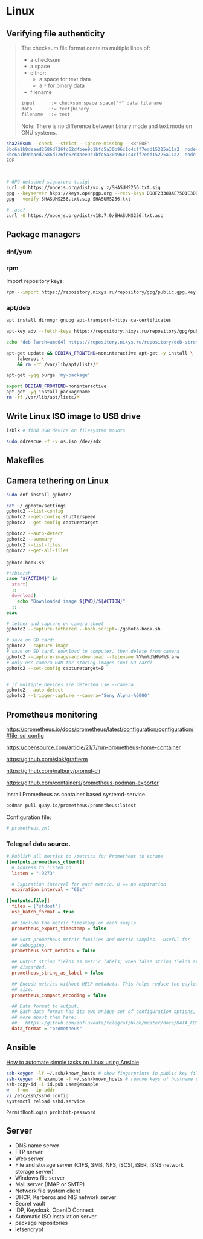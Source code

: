 <!----
--table-of-contents --number-sections
--variable homelink=true --variable includeHeader=true
--metadata=title:"Linux"
--metadata=title-meta="linux"
--metadata=subtitle:"Linux cheat sheet and various notes"
--metadata=description:'Linux cheat sheet and various notes'
-->
# Linux

## Verifying file authenticity

> The checksum file format contains multiple lines of:
> - a checksum
> - a space
> - either:
>   - a space for text data
>   - a `*` for binary data
> - filename 
>
> ```default
> input     ::= checksum space space|"*" data filename
> data      ::= text|binary
> filename  ::= text
> ```
>
> Note: There is no difference between binary mode and text mode on GNU systems.

```sh
sha256sum --check --strict --ignore-missing - <<'EOF'
8bc6a1b9deaed2586d726fc62d4bee9c1bfc5a30b96c1c4cff7edd15225a11a2  node-v18.7.0-linux-x64.tar.xz
8bc6a1b9deaed2586d726fc62d4bee9c1bfc5a30b96c1c4cff7edd15225a11a2  node-v18.7.0-linux-x64.tar.xz
EOF



# GPG detached signature (.sig)
curl -O https://nodejs.org/dist/vx.y.z/SHASUMS256.txt.sig
gpg --keyserver hkps://keys.openpgp.org --recv-keys DD8F2338BAE7501E3DD5AC78C273792F7D83545D
gpg --verify SHASUMS256.txt.sig SHASUMS256.txt

# .asc?
curl -O https://nodejs.org/dist/v18.7.0/SHASUMS256.txt.asc
```

## Package managers

### dnf/yum

### rpm

Import repository keys:

```sh
rpm --import https://repository.nixys.ru/repository/gpg/public.gpg.key
```


### apt/deb

```sh
apt install dirmngr gnupg apt-transport-https ca-certificates

apt-key adv --fetch-keys https://repository.nixys.ru/repository/gpg/public.gpg.key

echo "deb [arch=amd64] https://repository.nixys.ru/repository/deb-stretch/ stretch main" > /etc/apt/sources.list.d/repository.nixys.ru.list

apt-get update && DEBIAN_FRONTEND=noninteractive apt-get -y install \
    fakeroot \
    && rm -rf /var/lib/apt/lists/*

apt-get -yqq purge 'my-package'
```

```sh
export DEBIAN_FRONTEND=noninteractive
apt-get -yq install packagename
rm -rf /var/lib/apt/lists/*

```


## Write Linux ISO image to USB drive

```sh
lsblk # find USB device on filesystem mounts

sudo ddrescue -f -v os.iso /dev/sdx

```

## Makefiles



## Camera tethering on Linux

```sh
sudo dnf install gphoto2

cat ~/.gphoto/settings
gphoto2 --list-config
gphoto2 --get-config shutterspeed
gphoto2 --get-config capturetarget

gphoto2 --auto-detect
gphoto2 --summary
gphoto2 --list-files
gphoto2 --get-all-files
```

`gphoto-hook.sh`:

```sh
#!/bin/sh
case "${ACTION}" in
  start)
  ;;
  download)
    echo "Downloaded image ${PWD}/${ACTION}"
  ;;
esac
```

```sh
# tether and capture on camera shoot
gphoto2 --capture-tethered --hook-script=./gphoto-hook.sh

# save on SD card:
gphoto2 --capture-image
# save on SD card, download to computer, then delete from camera
gphoto2 --capture-image-and-download --filename %Y%m%d%H%M%S.arw
# only use camera RAM for storing images (not SD card)
gphoto2 --set-config capturetarget=0


# if multiple devices are detected use --camera
gphoto2 --auto-detect
gphoto2 --trigger-capture --camera='Sony Alpha-A6000'
```

## Prometheus monitoring

https://prometheus.io/docs/prometheus/latest/configuration/configuration/#file_sd_config

https://opensource.com/article/21/7/run-prometheus-home-container

https://github.com/slok/grafterm

https://github.com/nalbury/promql-cli

https://github.com/containers/prometheus-podman-exporter


Install Prometheus as container based systemd-service.

```sh
podman pull quay.io/prometheus/prometheus:latest
```

Configuration file:

```yaml
# prometheus.yml

```

### Telegraf data source.

```ini
# Publish all metrics to /metrics for Prometheus to scrape
[[outputs.prometheus_client]]
  # Address to listen on
  listen = ":9273"

  # Expiration interval for each metric. 0 == no expiration
  expiration_interval = "60s"
```

```ini
[[outputs.file]]
  files = ["stdout"]
  use_batch_format = true

  ## Include the metric timestamp on each sample.
  prometheus_export_timestamp = false

  ## Sort prometheus metric families and metric samples.  Useful for
  ## debugging.
  prometheus_sort_metrics = false

  ## Output string fields as metric labels; when false string fields are
  ## discarded.
  prometheus_string_as_label = false

  ## Encode metrics without HELP metadata. This helps reduce the payload
  ## size.
  prometheus_compact_encoding = false

  ## Data format to output.
  ## Each data format has its own unique set of configuration options, read
  ## more about them here:
  ##   https://github.com/influxdata/telegraf/blob/master/docs/DATA_FORMATS_INPUT.md
  data_format = "prometheus"
```

## Ansible

[How to automate simple tasks on Linux using Ansible](https://computingforgeeks.com/how-to-automate-simple-repetitive-tasks-using-ansible/)

```sh
ssh-keygen -lf ~/.ssh/known_hosts # show fingerprints in public key file
ssh-keygen -R example -f ~/.ssh/known_hosts # remove keys of hostname example
ssh-copy-id -i id.pub user@example
w --from --ip-addr
vi /etc/ssh/sshd_config
systemctl reload sshd.service
```

```
PermitRootLogin prohibit-password
```

## Server

- DNS name server
- FTP server
- Web server
- File and storage server (CIFS, SMB, NFS, iSCSI, iSER, iSNS network storage server)
- Windows file server
- Mail server (IMAP or SMTP)
- Network file system client
- DHCP, Kerberos and NIS network server
- Secret vault
- IDP, Keycloak, OpenID Connect
- Automatic ISO installation server
- package repositories
- letsencrypt
